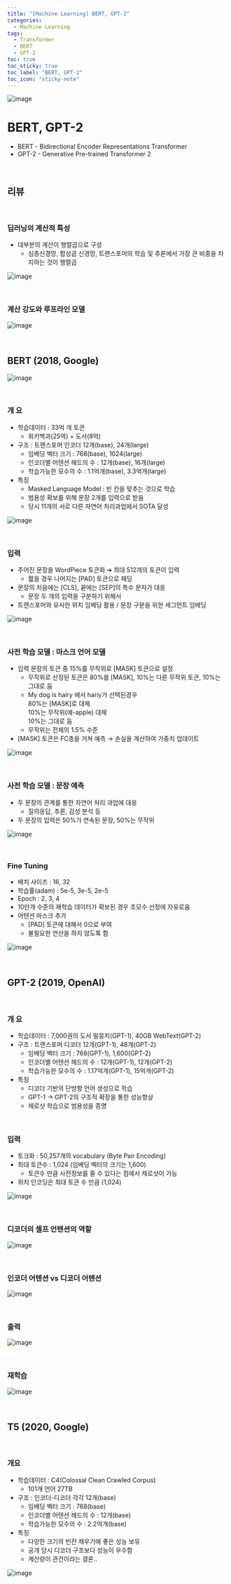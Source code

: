 ```yaml
---
title: "[Machine Learning] BERT, GPT-2"
categories:
  - Machine Learning
tags:
  - Transformer
  - BERT
  - GPT-2
toc: true
toc_sticky: true
toc_label: "BERT, GPT-2"
toc_icon: "sticky-note"
---
```


![image](https://user-images.githubusercontent.com/55765292/203531538-6cfd7271-c90b-43a3-8bdf-b0ead846e69e.png)

# BERT, GPT-2

- BERT - Bidirectional Encoder Representations Transformer
- GPT-2 - Generative Pre-trained Transformer 2

<br>

## 리뷰

<br>

### 딥러닝의 계산적 특성

- 대부분의 계산이 행렬곱으로 구성
  - 심층신경망, 합성곱 신경망, 트랜스포머의 학습 및 추론에서 가장 큰 비중을 차지하는 것이 행렬곱

![image](https://user-images.githubusercontent.com/55765292/203532747-dd6dda33-d201-4716-8ec4-9883ec245f66.png)

<br>

### 계산 강도와 루프라인 모델

![image](https://user-images.githubusercontent.com/55765292/203537304-959b79be-a1dc-458f-9f04-11c60a7775fa.png)

<br>

## BERT (2018, Google)

![image](https://user-images.githubusercontent.com/55765292/203537391-d0436667-371e-4ac0-b405-4c46b7ecb0f9.png)

<br>

### 개 요

- 학습데이터 : 33억 개 토큰
  - 위키백과(25억) + 도서(8억)
- 구조 : 트랜스포머 인코더 12개(base), 24개(large)
  - 임베딩 벡터 크기 : 768(base), 1024(large)
  - 인코더별 어텐션 헤드의 수 : 12개(base), 16개(large)
  - 학습가능한 모수의 수 : 1.1억개(base), 3.3억개(large)
- 특징
  - Masked Language Model : 빈 칸을 맞추는 것으로 학습
  - 범용성 확보를 위해 문장 2개를 입력으로 받음
  - 당시 11개의 서로 다른 자연어 처리과업에서 SOTA 달성

![image](https://user-images.githubusercontent.com/55765292/203537638-cc43a0cb-796f-4495-a77d-114acd87322d.png)

<br>

### 입력

- 주어진 문장을 WordPiece 토큰화 ➔ 최대 512개의 토큰이 입력
  - 짧을 경우 나머지는 [PAD] 토큰으로 패딩
- 문장의 처음에는 [CLS], 끝에는 [SEP]의 특수 문자가 대응
  - 문장 두 개의 입력을 구분하기 위해서
- 트랜스포머와 유사한 위치 임베딩 활용 / 문장 구분을 위한 세그먼트 임베딩

![image](https://user-images.githubusercontent.com/55765292/203538024-68716070-9b12-4423-9eca-cb1a75861d16.png)

<br>

### 사전 학습 모델 : 마스크 언어 모델

- 입력 문장의 토큰 중 15%를 무작위로 \[MASK\] 토큰으로 설정
  - 무작위로 선정된 토큰은 80%를 \[MASK\], 10%는 다른 무작위 토큰, 10%는 그대로 둠
  - My dog is hairy 에서 hariy가 선택된경우
  <br>80%는 [MASK]로 대체
  <br>10%는 무작위(예-apple) 대체
  <br>10%는 그대로 둠
  - 무작위는 전체의 1.5% 수준
- [MASK] 토큰은 FC층을 거쳐 예측
  → 손실을 계산하여 가중치 업데이트
  
![image](https://user-images.githubusercontent.com/55765292/203539197-e86707c4-9aaa-4878-b59e-01062db03d93.png)

<br>

### 사전 학습 모델 : 문장 예측
- 두 문장의 관계를 통한 자연어 처리 과업에 대응
  - 질의응답, 추론, 감성 분석 등
- 두 문장의 입력은 50%가 연속된 문장, 50%는 무작위

![image](https://user-images.githubusercontent.com/55765292/203539865-e931226c-9a47-4b7d-9430-1b2d832a3ee3.png)

<br>

### Fine Tuning

- 배치 사이즈 : 16, 32
- 학습률(adam) : 5e-5, 3e-5, 2e-5
- Epoch : 2, 3, 4
- 10만개 수준의 재학습 데이터가 확보된 경우 초모수 선정에 자유로움
- 어텐션 마스크 추가
  - [PAD] 토큰에 대해서 0으로 부여
  - 불필요한 연산을 하지 않도록 함

![image](https://user-images.githubusercontent.com/55765292/203540503-a1e24942-e225-415c-982e-0bb8ed766ba0.png)

<br>

## GPT-2 (2019, OpenAI)

<br>

### 개 요
- 학습데이터 : 7,000권의 도서 말뭉치(GPT-1), 40GB WebText(GPT-2)
- 구조 : 트랜스포머 디코더 12개(GPT-1), 48개(GPT-2)
  - 임베딩 벡터 크기 : 768(GPT-1), 1,600(GPT-2)
  - 인코더별 어텐션 헤드의 수 : 12개(GPT-1), 12개(GPT-2)
  - 학습가능한 모수의 수 : 1.17억개(GPT-1), 15억개(GPT-2)
- 특징
  - 디코더 기반의 단방향 언어 생성으로 학습
  - GPT-1 → GPT-2의 구조적 확장을 통한 성능향상
  - 제로샷 학습으로 범용성을 증명

<br>

### 입력
- 토크화 : 50,257개의 vocabulary (Byte Pair Encoding)
- 최대 토큰수 : 1,024 (임베딩 벡터의 크기는 1,600)
  - 토큰수 만큼 사전정보를 줄 수 있다는 점에서 제로샷이 가능
- 위치 인코딩은 최대 토큰 수 만큼 (1,024)

![image](https://user-images.githubusercontent.com/55765292/203542231-8f898fb8-3723-484c-a83e-06e61107e44b.png)

<br>

### 디코더의 셀프 언텐션의 역할

![image](https://user-images.githubusercontent.com/55765292/203542560-586fd7f9-cfca-4ae7-b837-e45f4be768c7.png)

<br>

### 인코더 어텐션 vs 디코더 어텐션

![image](https://user-images.githubusercontent.com/55765292/203542648-2a70c07f-4137-4684-9285-28189bff9d16.png)

<br>

### 출력

![image](https://user-images.githubusercontent.com/55765292/203542842-4b3ce1a4-a58e-471b-980a-77031f365cd4.png)

<br>

### 재학습

![image](https://user-images.githubusercontent.com/55765292/203543124-17954876-c7df-49c1-96fc-95cb6e79b2c2.png)

<br>

## T5 (2020, Google)

<br>

### 개요

- 학습데이터 : C4(Colossal Clean Crawled Corpus)
  - 101개 언어 27TB
- 구조 : 인코더-디코더 각각 12개(base)
  - 임베딩 벡터 크기 : 768(base)
  - 인코더별 어텐션 헤드의 수 : 12개(base)
  - 학습가능한 모수의 수 : 2.2억개(base)
- 특징
  - 다양한 크기의 빈칸 채우기에 좋은 성능 보유
  - 공개 당시 디코더 구조보다 성능이 우수함
  - 계산량이 관건이라는 결론..

![image](https://user-images.githubusercontent.com/55765292/203543534-48f11e33-4a99-44fa-96ad-2467cce7bb47.png)
